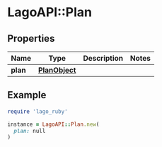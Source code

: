 # LagoAPI::Plan

## Properties

| Name | Type | Description | Notes |
| ---- | ---- | ----------- | ----- |
| **plan** | [**PlanObject**](PlanObject.md) |  |  |

## Example

```ruby
require 'lago_ruby'

instance = LagoAPI::Plan.new(
  plan: null
)
```

